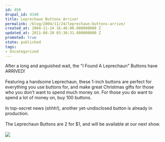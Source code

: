 ```yaml
---
id: 450
drupal_id: 4140
title: Leprechaun Buttons Arrive!
permalink: /blog/2004/11/24/leprechaun-buttons-arrive/
created_at: 2004-11-24 16:46:00.000000000 Z
updated_at: 2011-08-20 03:36:31.000000000 Z
promoted: true
state: published
tags:
- Uncategorized
---
```

After a long and anguished wait, the "I Found A Leprechaun" Buttons have ARRIVED!
<br />
<br />Featuring a handsome Leprechaun, these 1-inch buttons are perfect for everything you use buttons for, and make great Christmas gifts for those who you don't want to spend much money on. For those you do want to spend a lot of money on, buy 100 buttons.
<br />
<br />In top-secret news (shhh!), another yet-undisclosed button is already in production.
<br />
<br />The Leprechaun Buttons are 2 for $1, and will be available at our next show.
<br />
<br /><img src="http://www.reddingbrothers.com/leppybutton.jpg" />
